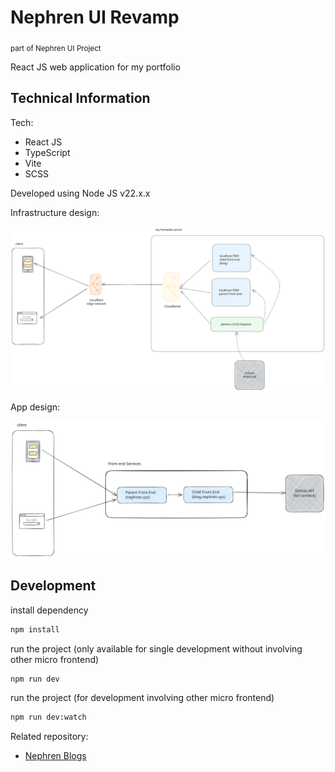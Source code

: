 # Nephren UI Revamp

<sub>part of Nephren UI Project</sub>

React JS web application for my portfolio

## Technical Information

Tech:

- React JS
- TypeScript
- Vite
- SCSS

Developed using Node JS v22.x.x

Infrastructure design:

![infrastructure design](./docs/infrastructure%20design.svg)

App design:

![frontend app design](./docs/frontend%20app%20design.svg)

## Development

install dependency

```bash
npm install
```

run the project (only available for single development without involving other micro frontend)

```bash
npm run dev
```

run the project (for development involving other micro frontend)

```bash
npm run dev:watch
```

Related repository:

- [Nephren Blogs](https://github.com/richard483/nephren-blogs.git)
